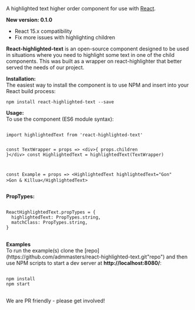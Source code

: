 A highlighted text higher order component for use with [React](https://facebook.github.io/react/ "React").
<p>
<b>New version: 0.1.0</b>
<ul>
  <li>React 15.x compatibility</li>
  <li>Fix more issues with highlighting children</li>
</ul>
<b>React-highlighted-text</b> is an open-source component designed to be used in situations where you need to highlight some text in one of the child components.
This was built as a wrapper on react-highlighter that better served the needs of our project.
</p>

<p>
<b>Installation:</b><br />
The easiest way to install the component is to use NPM and insert into your React build process:
<pre><code>npm install react-highlighted-text --save</code></pre>
</p>

<p>
<b>Usage:</b><br/>
To use the component (ES6 module syntax):
<pre>
<code>
import highlightedText from 'react-highlighted-text'

const TextWrapper = props => &lt;div&gt;{ props.children }&lt;/div&gt;
const HighlightedText = highlightedText(TextWrapper)

const Example = props => &lt;HighlightedText highlightedText="Gon" &gt;Gon & Killua&lt;/HighlightedText>
</code>
</pre>
<b>PropTypes:</b>
<pre>
<code>
ReactHighlightedText.propTypes = {
  highlightedText: PropTypes.string,
  matchClass: PropTypes.string,
}
</code>
</pre>
</p>

<p>
<b>Examples</b>
<br />
To run the example(s) clone the [repo](https://github.com/admmasters/react-highlighted-text.git"repo") and then use NPM scripts to start a dev server at <b>http://localhost:8080/</b>:
<pre>
<code>
npm install
npm start
</code>
</pre>

<p>
We are PR friendly - please get involved!